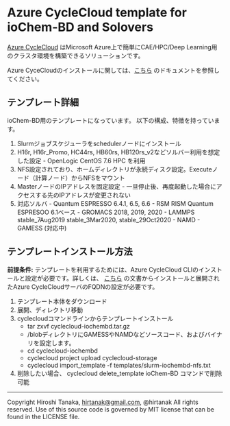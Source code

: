 # Azure CycleCloud template for ioChem-BD and Solovers

[Azure CycleCloud](https://docs.microsoft.com/en-us/azure/cyclecloud/) はMicrosoft Azure上で簡単にCAE/HPC/Deep Learning用のクラスタ環境を構築できるソリューションです。

Azure CyceCloudのインストールに関しては、[こちら](https://docs.microsoft.com/en-us/azure/cyclecloud/quickstart-install-cyclecloud) のドキュメントを参照してください。

## テンプレート詳細
ioChem-BD用のテンプレートになっています。
以下の構成、特徴を持っています。

1. Slurmジョブスケジューラをschedulerノードにインストール
1. H16r, H16r_Promo, HC44rs, HB60rs, HB120rs_v2などソルバー利用を想定した設定
         - OpenLogic CentOS 7.6 HPC を利用 
1. NFS設定されており、ホームディレクトリが永続ディスク設定。Executeノード（計算ノード）からNFSをマウント
1. MasterノードのIPアドレスを固定設定
         - 一旦停止後、再度起動した場合にアクセスする先のIPアドレスが変更されない
1. 対応ソルバ
         - Quantum ESPRESSO 6.4.1, 6.5, 6.6
         - RSM RISM Quantum ESPRESOO 6.1ベース
         - GROMACS 2018, 2019, 2020
         - LAMMPS stable_7Aug2019
    stable_3Mar2020, stable_29Oct2020 
         - NAMD
         - GAMESS (対応中)

## テンプレートインストール方法

**前提条件:** テンプレートを利用するためには、Azure CycleCloud CLIのインストールと設定が必要です。詳しくは、 [こちら](https://docs.microsoft.com/en-us/azure/cyclecloud/install-cyclecloud-cli) の文書からインストールと展開されたAzure CycleCloudサーバのFQDNの設定が必要です。

1. テンプレート本体をダウンロード
1. 展開、ディレクトリ移動
1. cyclecloudコマンドラインからテンプレートインストール 
   - tar zxvf cyclecloud-iochembd<version>.tar.gz
   - /blobディレクトリにGAMESSやNAMDなどソースコード、およびバイナリを設定します。
   - cd cyclecloud-iochembd<version>
   - cyclecloud project upload cyclecloud-storage
   - cyclecloud import_template -f templates/slurm-iochembd-nfs.txt
1. 削除したい場合、 cyclecloud delete_template ioChem-BD コマンドで削除可能

***
Copyright Hiroshi Tanaka, hirtanak@gmail.com, @hirtanak All rights reserved.
Use of this source code is governed by MIT license that can be found in the LICENSE file.
